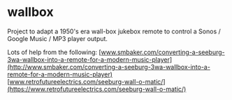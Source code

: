 # wallbox
Project to adapt a 1950's era wall-box jukebox remote to control a Sonos / Google Music / MP3 player output.

Lots of help from the following:
[www.smbaker.com/converting-a-seeburg-3wa-wallbox-into-a-remote-for-a-modern-music-player](http://www.smbaker.com/converting-a-seeburg-3wa-wallbox-into-a-remote-for-a-modern-music-player)
[www.retrofutureelectrics.com/seeburg-wall-o-matic/](https://www.retrofutureelectrics.com/seeburg-wall-o-matic/)
